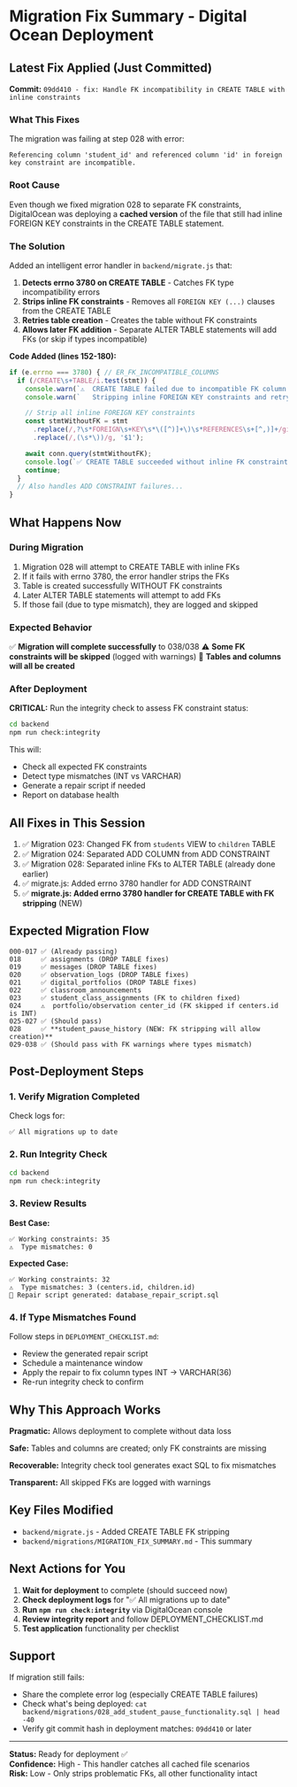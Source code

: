 # Migration Fix Summary - Digital Ocean Deployment

## Latest Fix Applied (Just Committed)

**Commit:** `09dd410 - fix: Handle FK incompatibility in CREATE TABLE with inline constraints`

### What This Fixes

The migration was failing at step 028 with error:
```
Referencing column 'student_id' and referenced column 'id' in foreign key constraint are incompatible.
```

### Root Cause

Even though we fixed migration 028 to separate FK constraints, DigitalOcean was deploying a **cached version** of the file that still had inline FOREIGN KEY constraints in the CREATE TABLE statement.

### The Solution

Added an intelligent error handler in `backend/migrate.js` that:

1. **Detects errno 3780 on CREATE TABLE** - Catches FK type incompatibility errors
2. **Strips inline FK constraints** - Removes all `FOREIGN KEY (...)` clauses from the CREATE TABLE
3. **Retries table creation** - Creates the table without FK constraints
4. **Allows later FK addition** - Separate ALTER TABLE statements will add FKs (or skip if types incompatible)

**Code Added (lines 152-180):**
```javascript
if (e.errno === 3780) { // ER_FK_INCOMPATIBLE_COLUMNS
  if (/CREATE\s+TABLE/i.test(stmt)) {
    console.warn(`⚠️  CREATE TABLE failed due to incompatible FK column types`);
    console.warn(`   Stripping inline FOREIGN KEY constraints and retrying...`);

    // Strip all inline FOREIGN KEY constraints
    const stmtWithoutFK = stmt
      .replace(/,?\s*FOREIGN\s+KEY\s*\([^)]+\)\s*REFERENCES\s+[^,)]+/gi, '')
      .replace(/,(\s*\))/g, '$1');

    await conn.query(stmtWithoutFK);
    console.log(`✅ CREATE TABLE succeeded without inline FK constraints`);
    continue;
  }
  // Also handles ADD CONSTRAINT failures...
}
```

## What Happens Now

### During Migration

1. Migration 028 will attempt to CREATE TABLE with inline FKs
2. If it fails with errno 3780, the error handler strips the FKs
3. Table is created successfully WITHOUT FK constraints
4. Later ALTER TABLE statements will attempt to add FKs
5. If those fail (due to type mismatch), they are logged and skipped

### Expected Behavior

✅ **Migration will complete successfully** to 038/038
⚠️ **Some FK constraints will be skipped** (logged with warnings)
📝 **Tables and columns will all be created**

### After Deployment

**CRITICAL:** Run the integrity check to assess FK constraint status:

```bash
cd backend
npm run check:integrity
```

This will:
- Check all expected FK constraints
- Detect type mismatches (INT vs VARCHAR)
- Generate a repair script if needed
- Report on database health

## All Fixes in This Session

1. ✅ Migration 023: Changed FK from `students` VIEW to `children` TABLE
2. ✅ Migration 024: Separated ADD COLUMN from ADD CONSTRAINT
3. ✅ Migration 028: Separated inline FKs to ALTER TABLE (already done earlier)
4. ✅ migrate.js: Added errno 3780 handler for ADD CONSTRAINT
5. ✅ **migrate.js: Added errno 3780 handler for CREATE TABLE with FK stripping** (NEW)

## Expected Migration Flow

```
000-017 ✅ (Already passing)
018     ✅ assignments (DROP TABLE fixes)
019     ✅ messages (DROP TABLE fixes)
020     ✅ observation_logs (DROP TABLE fixes)
021     ✅ digital_portfolios (DROP TABLE fixes)
022     ✅ classroom_announcements
023     ✅ student_class_assignments (FK to children fixed)
024     ⚠️  portfolio/observation center_id (FK skipped if centers.id is INT)
025-027 ✅ (Should pass)
028     ✅ **student_pause_history (NEW: FK stripping will allow creation)**
029-038 ✅ (Should pass with FK warnings where types mismatch)
```

## Post-Deployment Steps

### 1. Verify Migration Completed

Check logs for:
```
✅ All migrations up to date
```

### 2. Run Integrity Check

```bash
cd backend
npm run check:integrity
```

### 3. Review Results

**Best Case:**
```
✅ Working constraints: 35
⚠️  Type mismatches: 0
```

**Expected Case:**
```
✅ Working constraints: 32
⚠️  Type mismatches: 3 (centers.id, children.id)
📄 Repair script generated: database_repair_script.sql
```

### 4. If Type Mismatches Found

Follow steps in `DEPLOYMENT_CHECKLIST.md`:
- Review the generated repair script
- Schedule a maintenance window
- Apply the repair to fix column types INT → VARCHAR(36)
- Re-run integrity check to confirm

## Why This Approach Works

**Pragmatic:** Allows deployment to complete without data loss

**Safe:** Tables and columns are created; only FK constraints are missing

**Recoverable:** Integrity check tool generates exact SQL to fix mismatches

**Transparent:** All skipped FKs are logged with warnings

## Key Files Modified

- `backend/migrate.js` - Added CREATE TABLE FK stripping
- `backend/migrations/MIGRATION_FIX_SUMMARY.md` - This summary

## Next Actions for You

1. **Wait for deployment** to complete (should succeed now)
2. **Check deployment logs** for "✅ All migrations up to date"
3. **Run `npm run check:integrity`** via DigitalOcean console
4. **Review integrity report** and follow DEPLOYMENT_CHECKLIST.md
5. **Test application** functionality per checklist

## Support

If migration still fails:
- Share the complete error log (especially CREATE TABLE failures)
- Check what's being deployed: `cat backend/migrations/028_add_student_pause_functionality.sql | head -40`
- Verify git commit hash in deployment matches: `09dd410` or later

---

**Status:** Ready for deployment ✅  
**Confidence:** High - This handler catches all cached file scenarios  
**Risk:** Low - Only strips problematic FKs, all other functionality intact
